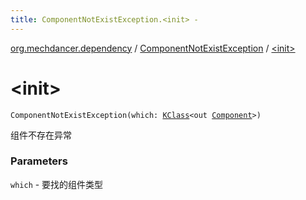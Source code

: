 ```yaml
---
title: ComponentNotExistException.<init> - 
---
```


[org.mechdancer.dependency](../index.html) / [ComponentNotExistException](index.html) / [&lt;init&gt;](./-init-.html)

# &lt;init&gt;

`ComponentNotExistException(which: `[`KClass`](https://kotlinlang.org/api/latest/jvm/stdlib/kotlin.reflect/-k-class/index.html)`<out `[`Component`](../-component/index.html)`>)`

组件不存在异常

### Parameters

`which` - 要找的组件类型